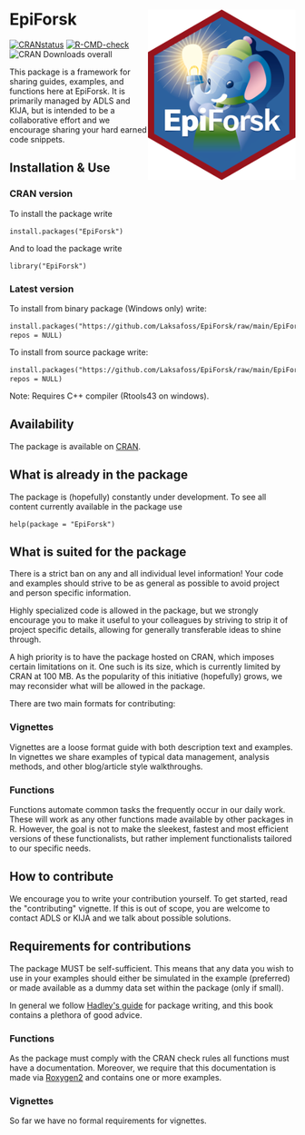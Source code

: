 # EpiForsk <img src="man/figures/Logo_EpiForsk.png" align="right" height="300" />

<!-- badges: start -->
[![CRANstatus](https://www.r-pkg.org/badges/version/EpiForsk)](https://cran.r-project.org/package=EpiForsk)
[![R-CMD-check](https://github.com/Laksafoss/EpiForsk/actions/workflows/R-CMD-check.yaml/badge.svg)](https://github.com/Laksafoss/EpiForsk/actions/workflows/R-CMD-check.yaml)
![CRAN Downloads overall](https://cranlogs.r-pkg.org/badges/grand-total/EpiForsk)
<!-- badges: end -->

This package is a framework for sharing guides, examples, and functions here at 
EpiForsk. It is primarily managed by ADLS and KIJA, but is intended to be a 
collaborative effort and we encourage sharing your hard earned code snippets.  

## Installation & Use
### CRAN version
To install the package write
```{r}
install.packages("EpiForsk")
```
And to load the package write
```{r}
library("EpiForsk")
```
### Latest version
To install from binary package (Windows only) write:
```
install.packages("https://github.com/Laksafoss/EpiForsk/raw/main/EpiForsk_0.1.0.zip", repos = NULL)
```

To install from source package write:
```
install.packages("https://github.com/Laksafoss/EpiForsk/raw/main/EpiForsk_0.1.0.tar.gz", repos = NULL)
```
Note: Requires C++ compiler (Rtools43 on windows). 

## Availability
The package is available on [CRAN](https://CRAN.R-project.org/package=EpiForsk).

## What is already in the package
The package is (hopefully) constantly under development. To see all content
currently available in the package use 

```{r}
help(package = "EpiForsk")
```

## What is suited for the package
There is a strict ban on any and all individual level information! Your code and
examples should strive to be as general as possible to avoid project and person 
specific information. 

Highly specialized code is allowed in the package, but we strongly encourage
you to make it useful to your colleagues by striving to strip it of project
specific details, allowing for generally transferable ideas to shine through.

A high priority is to have the package hosted on CRAN, which imposes certain
limitations on it. One such is its size, which is currently limited by CRAN at
100 MB. As the popularity of this initiative (hopefully) grows, we may 
reconsider what will be allowed in the package. 

There are two main formats for contributing: 

### Vignettes
Vignettes are a loose format guide with both description text and examples. 
In vignettes we share examples of typical data management, analysis methods,
and other blog/article style walkthroughs.  

### Functions
Functions automate common tasks the frequently occur in our daily work. These 
will work as any other functions made available by other packages in R. However,
the goal is not to make the sleekest, fastest and most efficient versions of
these functionalists, but rather implement functionalists tailored to our 
specific needs. 

## How to contribute
We encourage you to write your contribution yourself. To get started, read the
"contributing" vignette. If this is out of scope, you are welcome to contact 
ADLS or KIJA and we talk about possible solutions.

## Requirements for contributions
The package MUST be self-sufficient. This means that any data you wish to use 
in your examples should either be simulated in the example (preferred) or made 
available as a dummy data set within the package (only if small).

In general we follow [Hadley's guide](https://r-pkgs.org/) for package writing,
and this book contains a plethora of good advice. 

### Functions
As the package must comply with the CRAN check rules all functions must have a 
documentation. Moreover, we require that this documentation is made via 
[Roxygen2](https://roxygen2.r-lib.org/index.html) and contains one or more 
examples. 

### Vignettes
So far we have no formal requirements for vignettes. 
